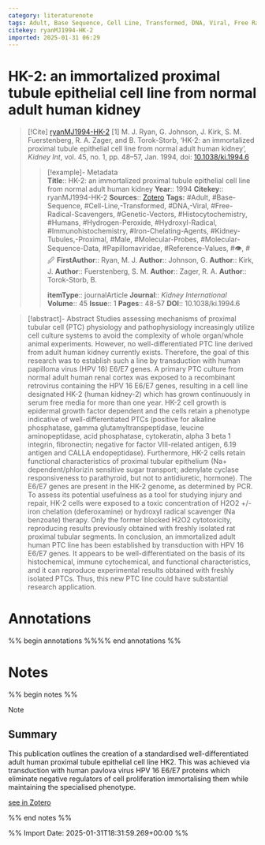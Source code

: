 ```yaml
---
category: literaturenote
tags: Adult, Base Sequence, Cell Line, Transformed, DNA, Viral, Free Radical Scavengers, Genetic Vectors, Histocytochemistry, Humans, Hydrogen Peroxide, Hydroxyl Radical, Immunohistochemistry, Iron Chelating Agents, Kidney Tubules, Proximal, Male, Molecular Probes, Molecular Sequence Data, Papillomaviridae, Reference Values, 👁, 🖉
citekey: ryanMJ1994-HK-2
imported: 2025-01-31 06:29
---
```


# HK-2: an immortalized proximal tubule epithelial cell line from normal adult human kidney


> [!Cite] [ryanMJ1994-HK-2](zotero://select/library/items/MWEBQCDZ)
> [1]  M. J. Ryan, G. Johnson, J. Kirk, S. M. Fuerstenberg, R. A. Zager, and B. Torok-Storb, ‘HK-2: an immortalized proximal tubule epithelial cell line from normal adult human kidney’, _Kidney Int_, vol. 45, no. 1, pp. 48–57, Jan. 1994, doi: [10.1038/ki.1994.6](https://doi.org/10.1038/ki.1994.6)
> > [!example]- Metadata    
> > **Title**:: HK-2: an immortalized proximal tubule epithelial cell line from normal adult human kidney
> > **Year**:: 1994
> > **Citekey**:: ryanMJ1994-HK-2
> > **Sources**:: [Zotero](zotero://select/library/items/MWEBQCDZ)
> > **Tags:** #Adult, #Base-Sequence, #Cell-Line,-Transformed, #DNA,-Viral, #Free-Radical-Scavengers, #Genetic-Vectors, #Histocytochemistry, #Humans, #Hydrogen-Peroxide, #Hydroxyl-Radical, #Immunohistochemistry, #Iron-Chelating-Agents, #Kidney-Tubules,-Proximal, #Male, #Molecular-Probes, #Molecular-Sequence-Data, #Papillomaviridae, #Reference-Values, #👁, #🖉
> > **FirstAuthor**:: Ryan, M. J.
> > **Author**:: Johnson, G.
> > **Author**:: Kirk, J.
> > **Author**:: Fuerstenberg, S. M.
> > **Author**:: Zager, R. A.
> > **Author**:: Torok-Storb, B.
> > 
> > **itemType**:: journalArticle
> > **Journal**:: *Kidney International*
> > **Volume**:: 45
> > **Issue**:: 1
> > **Pages**:: 48-57
> > **DOI**:: 10.1038/ki.1994.6

> [!abstract]- Abstract
> Studies assessing mechanisms of proximal tubular cell (PTC) physiology and pathophysiology increasingly utilize cell culture systems to avoid the complexity of whole organ/whole animal experiments. However, no well-differentiated PTC line derived from adult human kidney currently exists. Therefore, the goal of this research was to establish such a line by transduction with human papilloma virus (HPV 16) E6/E7 genes. A primary PTC culture from normal adult human renal cortex was exposed to a recombinant retrovirus containing the HPV 16 E6/E7 genes, resulting in a cell line designated HK-2 (human kidney-2) which has grown continuously in serum free media for more than one year. HK-2 cell growth is epidermal growth factor dependent and the cells retain a phenotype indicative of well-differentiated PTCs (positive for alkaline phosphatase, gamma glutamyltranspeptidase, leucine aminopeptidase, acid phosphatase, cytokeratin, alpha 3 beta 1 integrin, fibronectin; negative for factor VIII-related antigen, 6.19 antigen and CALLA endopeptidase). Furthermore, HK-2 cells retain functional characteristics of proximal tubular epithelium (Na+ dependent/phlorizin sensitive sugar transport; adenylate cyclase responsiveness to parathyroid, but not to antidiuretic, hormone). The E6/E7 genes are present in the HK-2 genome, as determined by PCR. To assess its potential usefulness as a tool for studying injury and repair, HK-2 cells were exposed to a toxic concentration of H2O2 +/- iron chelation (deferoxamine) or hydroxyl radical scavenger (Na benzoate) therapy. Only the former blocked H2O2 cytotoxicity, reproducing results previously obtained with freshly isolated rat proximal tubular segments. In conclusion, an immortalized adult human PTC line has been established by transduction with HPV 16 E6/E7 genes. It appears to be well-differentiated on the basis of its histochemical, immune cytochemical, and functional characteristics, and it can reproduce experimental results obtained with freshly isolated PTCs. Thus, this new PTC line could have substantial research application.

# Annotations

%% begin annotations %%%% end annotations %%

# Notes

%% begin notes %%

> [!note]
> ## Summary
> 
> This publication outlines the creation of a standardised well-differentiated adult human proximal tubule epithelial cell line $\text{HK2}$. This was achieved via transduction with human pavlova virus HPV 16 E6/E7 proteins which eliminate negative regulators of cell proliferation immortalising them while maintaining the specialised phenotype.
>
> [see in Zotero](zotero://select/library/items/KLC4MS6W)

%% end notes %%

%% Import Date: 2025-01-31T18:31:59.269+00:00 %%
